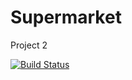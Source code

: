 # Supermarket

Project 2

[![Build Status](https://travis-ci.com/EdeniltonBorba/Supermarket.svg?branch=master)](https://travis-ci.com/EdeniltonBorba/Supermarket)
